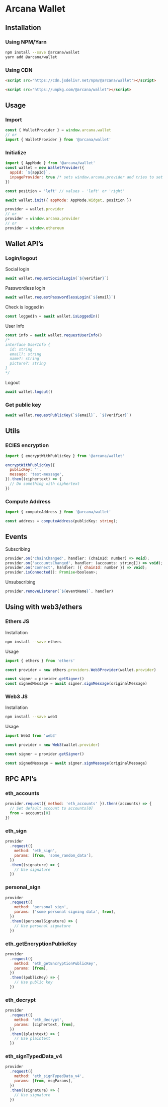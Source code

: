 # Arcana Wallet

## Installation

### Using NPM/Yarn

```sh
npm install --save @arcana/wallet
yarn add @arcana/wallet
```

### Using CDN

```html
<script src="https://cdn.jsdelivr.net/npm/@arcana/wallet"></script>
```

```html
<script src="https://unpkg.com/@arcana/wallet"></script>
```

## Usage

### Import

```js
const { WalletProvider } = window.arcana.wallet
// or
import { WalletProvider } from '@arcana/wallet'
```

### Initialize

```js
import { AppMode } from '@arcana/wallet'
const wallet = new WalletProvider({
  appId: `${appId}`,
  inpageProvider: true /* sets window.arcana.provider and tries to set window.ethereum to the provider */,
})

const position = 'left' // values - 'left' or 'right'

await wallet.init({ appMode: AppMode.Widget, position })

provider = wallet.provider
// or
provider = window.arcana.provider
// or
provider = window.ethereum
```

## Wallet API’s

### Login/logout

Social login

```js
await wallet.requestSocialLogin(`${verifier}`)
```

Passwordless login

```js
await wallet.requestPasswordlessLogin(`${email}`)
```

Check is logged in

```js
const loggedIn = await wallet.isLoggedIn()
```

User Info

```js
const info = await wallet.requestUserInfo()
/* 
interface UserInfo {
  id: string
  email?: string
  name?: string
  picture?: string
}
*/
```

Logout

```js
await wallet.logout()
```

### Get public key

```js
await wallet.requestPublicKey(`${email}`, `${verifier}`)
```

## Utils

### ECIES encryption

```js
import { encryptWithPublicKey } from '@arcana/wallet'

encryptWithPublicKey({
  publicKey: '',
  message: 'test-message',
}).then((ciphertext) => {
  // Do something with ciphertext
})
```

### Compute Address

```ts
import { computeAddress } from '@arcana/wallet'

const address = computeAddress(publicKey: string);
```

## Events

Subscribing

```js
provider.on('chainChanged', handler: (chainId: number) => void);
provider.on('accountsChanged', handler: (accounts: string[]) => void);
provider.on('connect', handler: ({ chainId: number }) => void);
provider.isConnected(): Promise<boolean>;
```

Unsubscribing

```js
provider.removeListener(`${eventName}`, handler)
```

## Using with web3/ethers

### Ethers JS

Installation

```sh
npm install --save ethers
```

Usage

```js
import { ethers } from 'ethers'

const provider = new ethers.providers.Web3Provider(wallet.provider)

const signer = provider.getSigner()
const signedMessage = await signer.signMessage(originalMessage)
```

### Web3 JS

Installation

```sh
npm install --save web3
```

Usage

```js
import Web3 from 'web3'

const provider = new Web3(wallet.provider)

const signer = provider.getSigner()

const signedMessage = await signer.signMessage(originalMessage)
```

## RPC API’s

### eth_accounts

```js
provider.request({ method: 'eth_accounts' }).then((accounts) => {
  // Set default account to accounts[0]
  from = accounts[0]
})
```

### eth_sign

```js
provider
  .request({
    method: 'eth_sign',
    params: [from, 'some_random_data'],
  })
  .then((signature) => {
    // Use signature
  })
```

### personal_sign

```js
provider
  .request({
    method: 'personal_sign',
    params: ['some personal signing data', from],
  })
  .then((personalSignature) => {
    // Use personal signature
  })
```

### eth_getEncryptionPublicKey

```js
provider
  .request({
    method: 'eth_getEncryptionPublicKey',
    params: [from],
  })
  .then((publicKey) => {
    // Use public key
  })
```

### eth_decrypt

```js
provider
  .request({
    method: 'eth_decrypt',
    params: [ciphertext, from],
  })
  .then((plaintext) => {
    // Use plaintext
  })
```

### eth_signTypedData_v4

```js
provider
  .request({
    method: 'eth_signTypedData_v4',
    params: [from, msgParams],
  })
  .then((signature) => {
    // Use signature
  })
```
